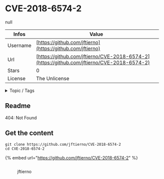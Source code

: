 # CVE-2018-6574-2

null

| Infos    | Value                                                              |
| -------- | -------------------------------------------------------------------|
| Username | [https://github.com/jftierno](https://github.com/jftierno) |
| Url      | [https://github.com/jftierno/CVE-2018-6574-2](https://github.com/jftierno/CVE-2018-6574-2)                                               |
| Stars    | 0                                                          |
| License  | The Unlicense                                                        |

<details>

<summary>Topic / Tags</summary>



</details>

## Readme

404: Not Found


## Get the content

```
git clone https://github.com/jftierno/CVE-2018-6574-2
cd CVE-2018-6574-2
```

{% embed url="https://github.com/jftierno/CVE-2018-6574-2" %}

<figure><img src="https://avatars.githubusercontent.com/u/49501961?v=4" alt=""><figcaption><p>jftierno</p></figcaption></figure>
